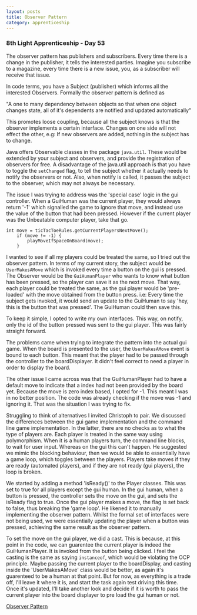 ```yaml
---
layout: posts
title: Observer Pattern 
category: apprenticeship
---
```

### 8th Light Apprenticeship - Day 53

The observer pattern has publishers and subscribers. Every time there is a change in the publisher, it tells the interested parties. Imagine you subscribe to a magazine, every time there is a new issue, you, as a subscriber will receive that issue.

<!--break--> 

In code terms, you have a Subject (publisher) which informs all the interested Observers. 
Formally the observer pattern is defined as 

"A one to many dependency between objects so that when one object changes state, all of it's dependents are notified and updated automatically"

This promotes loose coupling, because all the subject knows is that the observer implements a certain interface. Changes on one side will not effect the other, e.g: If new observers are added, nothing in the subject has to change.

Java offers Observable classes in the package `java.util`. These would be extended by your subject and observers, and provide the registration of observers for free.  A disadvantage of the java.util approach is that you have to toggle the `setChanged` flag, to tell the subject whether it actually needs to notify the observers or not. Also, when notify is called, it passes the subject to the observer, which may not always be necessary.  

The issue I was trying to address was the 'special case' logic in the gui controller. When a GuiHuman was the current player, they would always return '-1' which signalled the game to ignore that move, and instead use the value of the button that had been pressed. However if the current player was the Unbeatable computer player, take that go.

    int move = ticTacToeRules.getCurrentPlayersNextMove();
        if (move != -1) {
            playMoveIfSpaceOnBoard(move);
        }

I wanted to see if all my players could be treated the same, so I tried out the observer pattern. In terms of my current story, the subject would be `UserMakesAMove` which is invoked every time a button on the gui is pressed. The Observer would be the `GuiHumanPlayer` who wants to know what button has been pressed, so the player can save it as the next move. That way, each player could be treated the same, as the gui player would be 'pre-loaded' with the move obtained from the button press. i.e: Every time the subject gets invoked, it would send an update to the GuiHuman to say 'hey, this is the button that was pressed'. The GuiHuman could then save this.

To keep it simple, I opted to write my own interfaces. This way, on notify, only the id of the button pressed was sent to the gui player. This was fairly straight forward.

The problems came when trying to integrate the pattern into the actual gui game.  When the board is presented to the user, the `UserMakesAMove` event is bound to each button. This meant that the player had to be passed through the controller to the boardDisplayer. It didn't feel correct to need a player in order to display the board.

The other issue I came across was that the GuiHumanPlayer had to have a default move to indicate that a index had not been provided by the board yet. Because the move is zero index based, I opted for -1. This meant I was in no better position. The code was already checking if the move was -1 and ignoring it. That was the situation I was trying to fix. 

Struggling to think of alternatives I invited Christoph to pair. We discussed the differences between the gui game implementation and the command line game implementation. In the latter, there are no checks as to what the type of players are. Each player is treated in the same way using polymorphism. When it is a human players turn, the command line blocks, to wait for user input. Whereas on the gui this can't happen. He suggested we mimic the blocking behaviour, then we would be able to essentially have a game loop, which toggles between the players. Players take moves if they are ready (automated players), and if they are not ready (gui players), the loop is broken. 

We started by adding a method 'isReady()' to the Player classes. This was set to true for all players except the gui human. In the gui human, when a button is pressed, the controller sets the move on the gui, and sets the isReady flag to true. Once the gui player makes a move, the flag is set back to false, thus breaking the 'game loop'. He likened it to manually implementing the observer pattern. Whilst the formal set of interfaces were not being used, we were essentially updating the player when a button was pressed, achieving the same result as the observer pattern.

To set the move on the gui player, we did a cast. This is because, at this point in the code, we can guarentee the current player is indeed the GuiHumanPlayer. It is invoked from the button being clicked. I feel the casting is the same as saying `instanceof`, which would be violating the OCP principle. Maybe passing the current player to the boardDisplay, and casting inside the 'UserMakesAMove' class would be better, as again it's guarenteed to be a human at that point. But for now, as everything is a trade off, I'll leave it where it is, and start the task again test driving this time. Once it's updated, I'll take another look and decide if it is worth to pass the current player into the board displayer to pre load the gui human or not.


[Observer Pattern](https://en.wikipedia.org/wiki/Observer_pattern)
  
  

